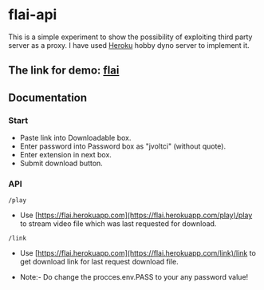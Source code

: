 # flai-api

This is a simple experiment to show the possibility of exploiting third party server as a proxy.
I have used [Heroku](https://www.heroku.com/) hobby dyno server to implement it.

## The link for demo: [flai](https://flai.herokuapp.com/)

## Documentation
### Start

* Paste link into Downloadable box.
* Enter password into Password box as "jvoltci" (without quote).
* Enter extension in next box.
* Submit download button.

### API
```
/play
```
* Use [https://flai.herokuapp.com](https://flai.herokuapp.com/play)/play to stream video file which was last requested for download.

```
/link
```

* Use [https://flai.herokuapp.com](https://flai.herokuapp.com/link)/link to get download link for last request download file.

* Note:- Do change the procces.env.PASS to your any password value!